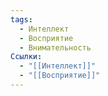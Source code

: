 ```yaml
---
tags:
  - Интеллект
  - Восприятие
  - Внимательность
Ссылки:
  - "[[Интеллект]]"
  - "[[Восприятие]]"
---
```


